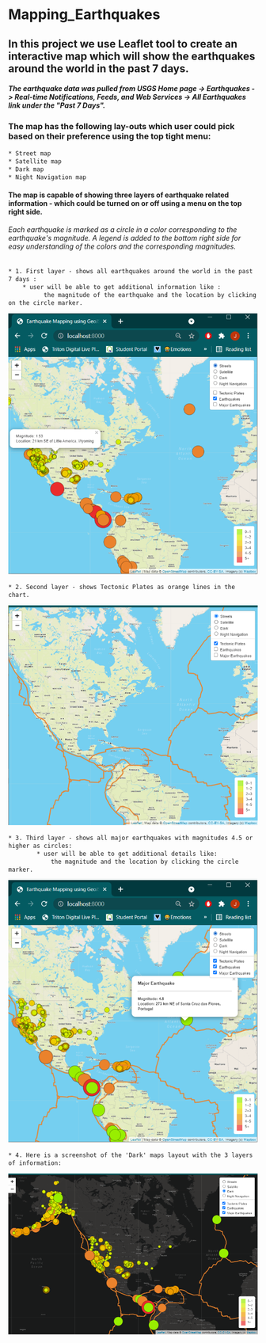 # Mapping_Earthquakes

## In this project we use Leaflet tool to create an interactive map which will show the earthquakes around the world in the past 7 days.

##### *The earthquake data was pulled from USGS Home page -> Earthquakes ->  Real-time Notifications, Feeds, and Web Services -> All Earthquakes link under the "Past 7 Days".*

### The map has the following lay-outs which user could pick based on their preference using the top tight menu:
    * Street map
    * Satellite map
    * Dark map
    * Night Navigation map
    
#### The map is capable of showing three layers of earthquake related information - which could be turned on or off using a menu on the top right side. 
###### Each earthquake is marked as a circle in a color corresponding to the earthquake's magnitude. A legend is added to the bottom right side for easy understanding of the colors and the corresponding magnitudes.


    * 1. First layer - shows all earthquakes around the world in the past 7 days :
        * user will be able to get additional information like :
              the magnitude of the earthquake and the location by clicking on the circle marker.

![Earthquake_pop_up]( https://github.com/JoRanjit/Mapping_Earthquakes/blob/main/Earthquake_Challenge/Images/Del%20%231%20-1-%20all%20earthquake%20layer.PNG)

    * 2. Second layer - shows Tectonic Plates as orange lines in the chart.

![Tectonic_plates]( https://github.com/JoRanjit/Mapping_Earthquakes/blob/main/Earthquake_Challenge/Images/Del%20%231%20-2-%20tectonic%20layer.PNG ) 

    * 3. Third layer - shows all major earthquakes with magnitudes 4.5 or higher as circles:
            * user will be able to get additional details like:
                the magnitude and the location by clicking the circle marker.

![Major_Earthquakes]( https://github.com/JoRanjit/Mapping_Earthquakes/blob/main/Earthquake_Challenge/Images/Del%20%233%20-%20major%20earthquake%20pop-up.PNG)
  
    * 4. Here is a screenshot of the 'Dark' maps layout with the 3 layers of information:
    
 ![dark_layout]( https://github.com/JoRanjit/Mapping_Earthquakes/blob/main/Earthquake_Challenge/Images/Devl%20%233%20-%203rd%20and%204th%20layers.PNG)
